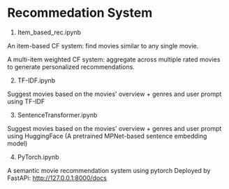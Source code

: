# Recommedation System

1. Item_based_rec.ipynb

An item-based CF system: find movies similar to any single movie.

A multi-item weighted CF system: aggregate across multiple rated movies to generate personalized recommendations.

2. TF-IDF.ipynb

Suggest movies based on the movies' overview + genres and user prompt using TF-IDF

3. SentenceTransformer.ipynb

Suggest movies based on the movies' overview + genres and user prompt using HuggingFace (A pretrained MPNet-based sentence embedding model)

4. PyTorch.ipynb

A semantic movie recommendation system using pytorch
Deployed by FastAPi: http://127.0.0.1:8000/docs
